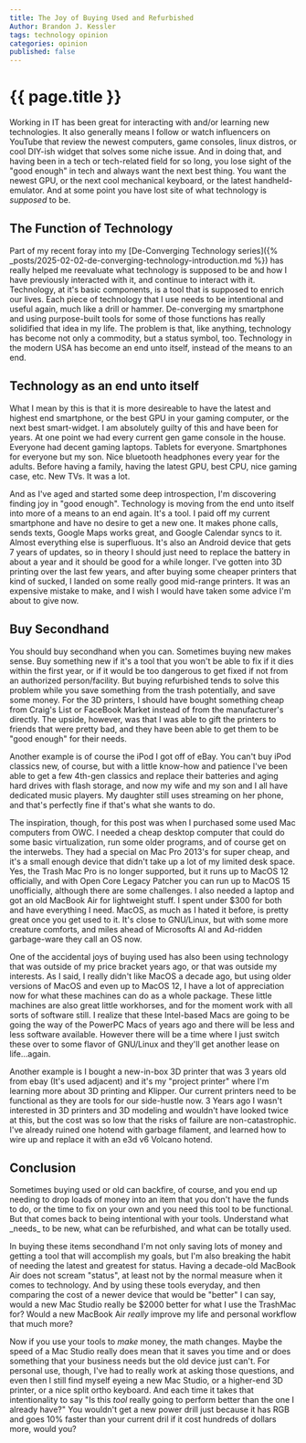 ```yaml
---
title: The Joy of Buying Used and Refurbished
Author: Brandon J. Kessler
tags: technology opinion
categories: opinion
published: false
---
```


<h1>{{ page.title }}</h1>

Working in IT has been great for interacting with and/or learning new technologies. It also generally means I follow or watch influencers on YouTube that review the newest computers, game consoles, linux distros, or cool DIY-ish widget that solves some niche issue. And in doing that, and having been in a tech or tech-related field for so long, you lose sight of the "good enough" in tech and always want the next best thing. You want the newest GPU, or the next cool mechanical keyboard, or the latest handheld-emulator. And at some point you have lost site of what technology is _supposed_ to be.

<!-- More -->

<h2>The Function of Technology</h2>
Part of my recent foray into my [De-Converging Technology series]({% _posts/2025-02-02-de-converging-technology-introduction.md %}) has really helped me reevaluate what technology is supposed to be and how I have previously interacted with it, and continue to interact with it. Technology, at it's basic components, is a tool that is supposed to enrich our lives. Each piece of technology that I use needs to be intentional and useful again, much like a drill or hammer. De-converging my smartphone and using purpose-built tools for some of those functions has really solidified that idea in my life. The problem is that, like anything, technology has become not only a commodity, but a status symbol, too. Technology in the modern USA has become an end unto itself, instead of the means to an end.

<h2>Technology as an end unto itself</h2>
What I mean by this is that it is more desireable to have the latest and highest end smartphone, or the best GPU in your gaming computer, or the next best smart-widget. I am absolutely guilty of this and have been for years. At one point we had every current gen game console in the house. Everyone had decent gaming laptops. Tablets for everyone. Smartphones for everyone but my son. Nice bluetooth headphones every year for the adults. Before having a family, having the latest GPU, best CPU, nice gaming case, etc. New TVs. It was a lot.

And as I've aged and started some deep introspection, I'm discovering finding joy in "good enough". Technology is moving from the end unto itself into more of a means to an end again. It's a tool. I paid off my current smartphone and have no desire to get a new one. It makes phone calls, sends texts, Google Maps works great, and Google Calendar syncs to it. Almost everything else is superfluous. It's also an Android device that gets 7 years of updates, so in theory I should just need to replace the battery in about a year and it should be good for a while longer. I've gotten into 3D printing over the last few years, and after buying some cheaper printers that kind of sucked, I landed on some really good mid-range printers. It was an expensive mistake to make, and I wish I would have taken some advice I'm about to give now.

<h2>Buy Secondhand</h2>
You should buy secondhand when you can. Sometimes buying new makes sense. Buy something new if it's a tool that you won't be able to fix if it dies within the first year, or if it would be too dangerous to get fixed if not from an authorized person/facility. But buying refurbished tends to solve this problem while you save something from the trash potentially, and save some money. For the 3D printers, I should have bought something cheap from Craig's List or FaceBook Market instead of from the manufacturer's directly. The upside, however, was that I was able to gift the printers to friends that were pretty bad, and they have been able to get them to be "good enough" for their needs.

Another example is of course the iPod I got off of eBay. You can't buy iPod classics new, of course, but with a little know-how and patience I've been able to get a few 4th-gen classics and replace their batteries and aging hard drives with flash storage, and now my wife and my son and I all have dedicated music players. My daughter still uses streaming on her phone, and that's perfectly fine if that's what she wants to do.

The inspiration, though, for this post was when I purchased some used Mac computers from OWC. I needed a cheap desktop computer that could do some basic virtualization, run some older programs, and of course get on the interwebs. They had a special on Mac Pro 2013's for super cheap, and it's a small enough device that didn't take up a lot of my limited desk space. Yes, the Trash Mac Pro is no longer supported, but it runs up to MacOS 12 officially, and with Open Core Legacy Patcher you can run up to MacOS 15 unofficially, although there are some challenges. I also needed a laptop and got an old MacBook Air for lightweight stuff. I spent under $300 for both and have everything I need. MacOS, as much as I hated it before, is pretty great once you get used to it. It's close to GNU/Linux, but with some more creature comforts, and miles ahead of Microsofts AI and Ad-ridden garbage-ware they call an OS now.

One of the accidental joys of buying used has also been using technology that was outside of my price bracket years ago, or that was outside my interests. As I said, I really didn't like MacOS a decade ago, but using older versions of MacOS and even up to MacOS 12, I have a lot of appreciation now for what these machines can do as a whole package. These little machines are also great little workhorses, and for the moment work with all sorts of software still. I realize that these Intel-based Macs are going to be going the way of the PowerPC Macs of years ago and there will be less and less software available. However there will be a time where I just switch these over to some flavor of GNU/Linux and they'll get another lease on life...again.

Another example is I bought a new-in-box 3D printer that was 3 years old from ebay (It's used adjacent) and it's my "project printer" where I'm learning more about 3D printing and Klipper. Our current printers need to be functional as they are tools for our side-hustle now. 3 Years ago I wasn't interested in 3D printers and 3D modeling and wouldn't have looked twice at this, but the cost was so low that the risks of failure are non-catastrophic. I've already ruined one hotend with garbage filament, and learned how to wire up and replace it with an e3d v6 Volcano hotend. 

<h2>Conclusion</h2>
Sometimes buying used or old can backfire, of course, and you end up needing to drop loads of money into an item that you don't have the funds to do, or the time to fix on your own and you need this tool to be functional. But that comes back to being intentional with your tools. Understand what _needs_ to be new, what can be refurbished, and what can be totally used.

In buying these items secondhand I'm not only saving lots of money and getting a tool that will accomplish my goals, but I'm also breaking the habit of needing the latest and greatest for status. Having a decade-old MacBook Air does not scream "status", at least not by the normal measure when it comes to technology. And by using these tools everyday, and then comparing the cost of a newer device that would be "better" I can say, would a new Mac Studio really be $2000 better for what I use the TrashMac for? Would a new MacBook Air _really_ improve my life and personal workflow that much more?

Now if you use your tools to _make_ money, the math changes. Maybe the speed of a Mac Studio really does mean that it saves you time and or does something that your business needs but the old device just can't. For personal use, though, I've had to really work at asking those questions, and even then I still find myself eyeing a new Mac Studio, or a higher-end 3D printer, or a nice split ortho keyboard. And each time it takes that intentionality to say "Is this _tool_ really going to perform better than the one I already have?" You wouldn't get a new power drill just because it has RGB and goes 10% faster than your current dril if it cost hundreds of dollars more, would you?